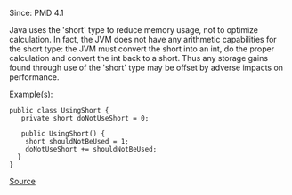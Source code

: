 Since: PMD 4.1

Java uses the 'short' type to reduce memory usage, not to optimize calculation. In fact, the JVM does not have any
arithmetic capabilities for the short type: the JVM must convert the short into an int, do the proper calculation
and convert the int back to a short. Thus any storage gains found through use of the 'short' type may be offset by
adverse impacts on performance.

Example(s):
```
public class UsingShort {
   private short doNotUseShort = 0;

   public UsingShort() {
    short shouldNotBeUsed = 1;
    doNotUseShort += shouldNotBeUsed;
  }
}
```

[Source](https://pmd.github.io/pmd-5.5.4/pmd-java/rules/java/controversial.html#AvoidUsingShortType)
